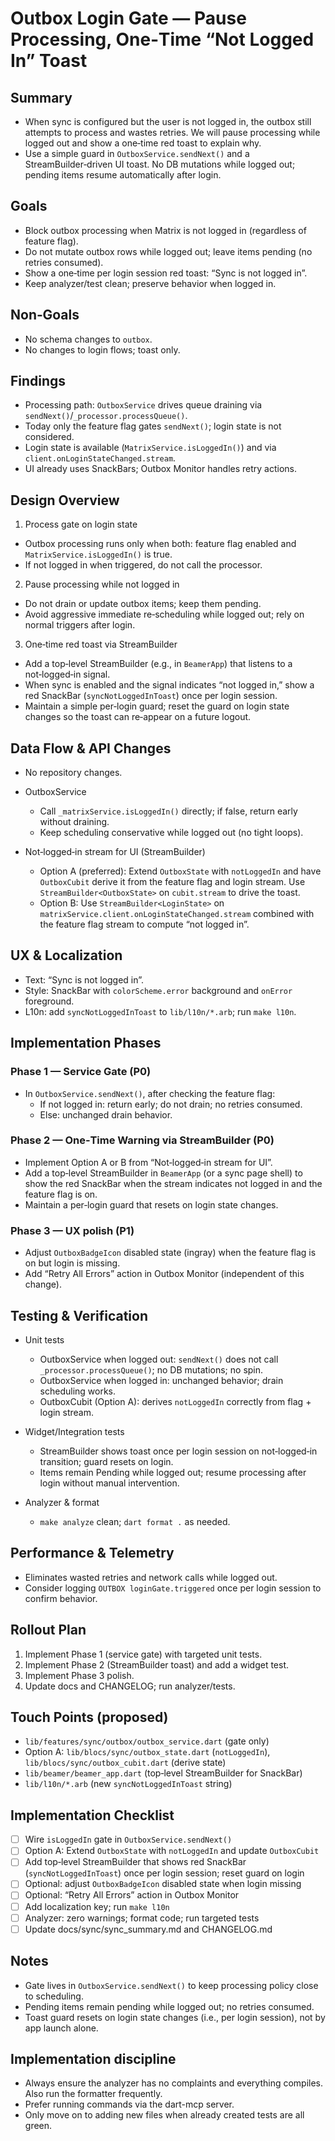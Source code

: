 # Outbox Login Gate — Pause Processing, One‑Time “Not Logged In” Toast

## Summary

- When sync is configured but the user is not logged in, the outbox still attempts to process and wastes retries. We will pause processing while logged out and show a one‑time red toast to explain why.
- Use a simple guard in `OutboxService.sendNext()` and a StreamBuilder‑driven UI toast. No DB mutations while logged out; pending items resume automatically after login.

## Goals

- Block outbox processing when Matrix is not logged in (regardless of feature flag).
- Do not mutate outbox rows while logged out; leave items pending (no retries consumed).
- Show a one‑time per login session red toast: “Sync is not logged in”.
- Keep analyzer/test clean; preserve behavior when logged in.

## Non‑Goals

- No schema changes to `outbox`.
- No changes to login flows; toast only.

## Findings

- Processing path: `OutboxService` drives queue draining via `sendNext()`/`_processor.processQueue()`.
- Today only the feature flag gates `sendNext()`; login state is not considered.
- Login state is available (`MatrixService.isLoggedIn()`) and via `client.onLoginStateChanged.stream`.
- UI already uses SnackBars; Outbox Monitor handles retry actions.

## Design Overview

1) Process gate on login state
- Outbox processing runs only when both: feature flag enabled and `MatrixService.isLoggedIn()` is true.
- If not logged in when triggered, do not call the processor.

2) Pause processing while not logged in
- Do not drain or update outbox items; keep them pending.
- Avoid aggressive immediate re‑scheduling while logged out; rely on normal triggers after login.

3) One‑time red toast via StreamBuilder
- Add a top‑level StreamBuilder (e.g., in `BeamerApp`) that listens to a not‑logged‑in signal.
- When sync is enabled and the signal indicates “not logged in,” show a red SnackBar (`syncNotLoggedInToast`) once per login session.
- Maintain a simple per‑login guard; reset the guard on login state changes so the toast can re‑appear on a future logout.

## Data Flow & API Changes

- No repository changes.

- OutboxService
  - Call `_matrixService.isLoggedIn()` directly; if false, return early without draining.
  - Keep scheduling conservative while logged out (no tight loops).

- Not‑logged‑in stream for UI (StreamBuilder)
  - Option A (preferred): Extend `OutboxState` with `notLoggedIn` and have `OutboxCubit` derive it from the feature flag and login stream. Use `StreamBuilder<OutboxState>` on `cubit.stream` to drive the toast.
  - Option B: Use `StreamBuilder<LoginState>` on `matrixService.client.onLoginStateChanged.stream` combined with the feature flag stream to compute “not logged in”.

## UX & Localization

- Text: “Sync is not logged in”.
- Style: SnackBar with `colorScheme.error` background and `onError` foreground.
- L10n: add `syncNotLoggedInToast` to `lib/l10n/*.arb`; run `make l10n`.

## Implementation Phases

### Phase 1 — Service Gate (P0)
- In `OutboxService.sendNext()`, after checking the feature flag:
  - If not logged in: return early; do not drain; no retries consumed.
  - Else: unchanged drain behavior.

### Phase 2 — One‑Time Warning via StreamBuilder (P0)
- Implement Option A or B from “Not‑logged‑in stream for UI”.
- Add a top‑level StreamBuilder in `BeamerApp` (or a sync page shell) to show the red SnackBar when the stream indicates not logged in and the feature flag is on.
- Maintain a per‑login guard that resets on login state changes.

### Phase 3 — UX polish (P1)
- Adjust `OutboxBadgeIcon` disabled state (ingray) when the feature flag is on but login is missing.
- Add “Retry All Errors” action in Outbox Monitor (independent of this change).

## Testing & Verification

- Unit tests
  - OutboxService when logged out: `sendNext()` does not call `_processor.processQueue()`; no DB mutations; no spin.
  - OutboxService when logged in: unchanged behavior; drain scheduling works.
  - OutboxCubit (Option A): derives `notLoggedIn` correctly from flag + login stream.

- Widget/Integration tests
  - StreamBuilder shows toast once per login session on not‑logged‑in transition; guard resets on login.
  - Items remain Pending while logged out; resume processing after login without manual intervention.

- Analyzer & format
  - `make analyze` clean; `dart format .` as needed.

## Performance & Telemetry

- Eliminates wasted retries and network calls while logged out.
- Consider logging `OUTBOX loginGate.triggered` once per login session to confirm behavior.

## Rollout Plan

1) Implement Phase 1 (service gate) with targeted unit tests.
2) Implement Phase 2 (StreamBuilder toast) and add a widget test.
3) Implement Phase 3 polish.
4) Update docs and CHANGELOG; run analyzer/tests.

## Touch Points (proposed)

- `lib/features/sync/outbox/outbox_service.dart` (gate only)
- Option A: `lib/blocs/sync/outbox_state.dart` (`notLoggedIn`), `lib/blocs/sync/outbox_cubit.dart` (derive state)
- `lib/beamer/beamer_app.dart` (top‑level StreamBuilder for SnackBar)
- `lib/l10n/*.arb` (new `syncNotLoggedInToast` string)

## Implementation Checklist

- [ ] Wire `isLoggedIn` gate in `OutboxService.sendNext()`
- [ ] Option A: Extend `OutboxState` with `notLoggedIn` and update `OutboxCubit`
- [ ] Add top‑level StreamBuilder that shows red SnackBar (`syncNotLoggedInToast`) once per login session; reset guard on login
- [ ] Optional: adjust `OutboxBadgeIcon` disabled state when login missing
- [ ] Optional: “Retry All Errors” action in Outbox Monitor
- [ ] Add localization key; run `make l10n`
- [ ] Analyzer: zero warnings; format code; run targeted tests
- [ ] Update docs/sync/sync_summary.md and CHANGELOG.md

## Notes

- Gate lives in `OutboxService.sendNext()` to keep processing policy close to scheduling.
- Pending items remain pending while logged out; no retries consumed.
- Toast guard resets on login state changes (i.e., per login session), not by app launch alone.

## Implementation discipline

- Always ensure the analyzer has no complaints and everything compiles. Also run the formatter frequently.
- Prefer running commands via the dart-mcp server.
- Only move on to adding new files when already created tests are all green.

